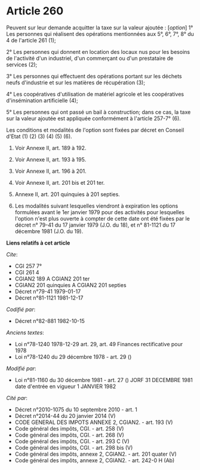 # Article 260

Peuvent sur leur demande acquitter la taxe sur la valeur ajoutée : [*option*]     1° Les personnes qui réalisent des
opérations mentionnées aux 5°, 6°, 7°, 8° du 4 de l'article 261 (1);

2° Les personnes qui donnent en location des locaux nus pour les besoins de l'activité d'un industriel, d'un commerçant ou
d'un prestataire de services (2);

3° Les personnes qui effectuent des opérations portant sur les déchets neufs d'industrie et sur les matières de récupération
(3);

4° Les coopératives d'utilisation de matériel agricole et les coopératives d'insémination artificielle (4);

5° Les personnes qui ont passé un bail à construction; dans ce cas, la taxe sur la valeur ajoutée est appliquée conformément
à l'article 257-7° (6).

Les conditions et modalités de l'option sont fixées par décret en Conseil d'Etat (1) (2) (3) (4) (5) (6).

1)  Voir Annexe II, art. 189 à 192.

2)  Voir Annexe II, art. 193 à 195.

3)  Voir Annexe II, art. 196 à 201.

4)  Voir Annexe II, art. 201 bis et 201 ter.

5)  Annexe II, art. 201 quinquies à 201 septies.

6) Les modalités suivant lesquelles viendront à expiration les options formulées avant le 1er janvier 1979 pour des activités
pour lesquelles l'option n'est plus ouverte à compter de cette date ont été fixées par le décret n° 79-41 du 17 janvier 1979
(J.O. du 18), et n° 81-1121 du 17 décembre 1981 (J.O. du 19).

**Liens relatifs à cet article**

_Cite_:

  - CGI 257 7°
  - CGI 261 4
  - CGIAN2 189 A CGIAN2 201 ter
  - CGIAN2 201 quinquies A CGIAN2 201 septies
  - Décret n°79-41 1979-01-17
  - Décret n°81-1121 1981-12-17

_Codifié par_:

  - Décret n°82-881 1982-10-15

_Anciens textes_:

  - Loi n°78-1240 1978-12-29 art. 29, art. 49 Finances rectificative pour 1978
  - Loi n°78-1240 du 29 décembre 1978 - art. 29 ()

_Modifié par_:

  - Loi n°81-1160 du 30 décembre 1981 - art. 27 () JORF 31 DECEMBRE 1981 date d'entrée en vigueur 1 JANVIER 1982

_Cité par_:

  - Décret n°2010-1075 du 10 septembre 2010 - art. 1
  - Décret n°2014-44 du 20 janvier 2014 (V)
  - CODE GENERAL DES IMPOTS ANNEXE 2, CGIAN2. - art. 193 (V)
  - Code général des impôts, CGI. - art. 258 (V)
  - Code général des impôts, CGI. - art. 268 (V)
  - Code général des impôts, CGI. - art. 293 C (V)
  - Code général des impôts, CGI. - art. 298 bis (V)
  - Code général des impôts, annexe 2, CGIAN2. - art. 201 quater (V)
  - Code général des impôts, annexe 2, CGIAN2. - art. 242-0 H (Ab)
